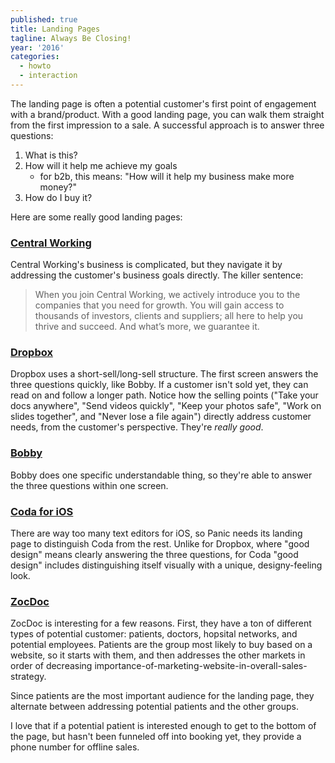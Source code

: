 ```yaml
---
published: true
title: Landing Pages
tagline: Always Be Closing!
year: '2016'
categories:
  - howto
  - interaction
---
```

The landing page is often a potential customer's first point of engagement with a brand/product. With a good landing page, you can walk them straight from the first impression to a sale. A successful approach is to answer three questions:

1. What is this?
2. How will it help me achieve my goals
    - for b2b, this means: "How will it help my business make more money?"
3. How do I buy it?

Here are some really good landing pages:

### [Central Working](http://centralworking.com/)

Central Working's business is complicated, but they navigate it by addressing the customer's business goals directly. The killer sentence:

> When you join Central Working, we actively introduce you to the companies that you need for growth. You will gain access to thousands of investors, clients and suppliers; all here to help you thrive and succeed. And what’s more, we guarantee it.

### [Dropbox](https://www.dropbox.com)

Dropbox uses a short-sell/long-sell structure. The first screen answers the three questions quickly, like Bobby. If a customer isn't sold yet, they can read on and follow a longer path. Notice how the selling points ("Take your docs anywhere", "Send videos quickly", "Keep your photos safe", "Work on slides together", and "Never lose a file again") directly address customer needs, from the customer's perspective. They're _really good_.

### [Bobby](http://www.bobbyapp.co)

Bobby does one specific understandable thing, so they're able to answer the three questions within one screen.

### [Coda for iOS](https://panic.com/coda-ios)

There are way too many text editors for iOS, so Panic needs its landing page to distinguish Coda from the rest. Unlike for Dropbox, where "good design" means clearly answering the three questions, for Coda "good design" includes distinguishing itself visually with a unique, designy-feeling look.

### [ZocDoc](https://www.zocdoc.com)

ZocDoc is interesting for a few reasons. First, they have a ton of different types of potential customer: patients, doctors, hopsital networks, and potential employees. Patients are the group most likely to buy based on a website, so it starts with them, and then addresses the other markets in order of decreasing importance-of-marketing-website-in-overall-sales-strategy.

Since patients are the most important audience for the landing page, they alternate between addressing potential patients and the other groups.

I love that if a potential patient is interested enough to get to the bottom of the page, but hasn't been funneled off into booking yet, they provide a phone number for offline sales.
